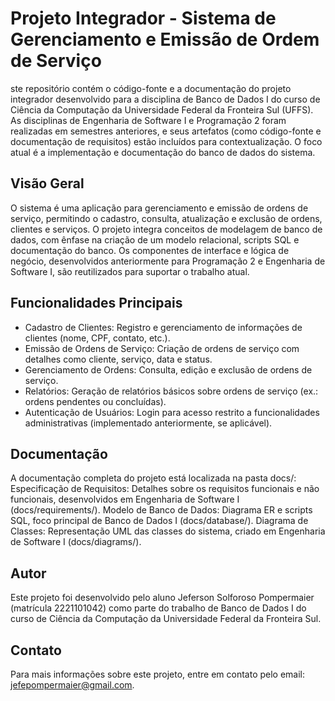 # Projeto Integrador - Sistema de Gerenciamento e Emissão de Ordem de Serviço

ste repositório contém o código-fonte e a documentação do projeto integrador desenvolvido para a disciplina de Banco de Dados I do curso de Ciência da Computação da Universidade Federal da Fronteira Sul (UFFS). As disciplinas de Engenharia de Software I e Programação 2 foram realizadas em semestres anteriores, e seus artefatos (como código-fonte e documentação de requisitos) estão incluídos para contextualização. O foco atual é a implementação e documentação do banco de dados do sistema.

## Visão Geral

O sistema é uma aplicação para gerenciamento e emissão de ordens de serviço, permitindo o cadastro, consulta, atualização e exclusão de ordens, clientes e serviços. O projeto integra conceitos de modelagem de banco de dados, com ênfase na criação de um modelo relacional, scripts SQL e documentação do banco. Os componentes de interface e lógica de negócio, desenvolvidos anteriormente para Programação 2 e Engenharia de Software I, são reutilizados para suportar o trabalho atual.


## Funcionalidades Principais

- Cadastro de Clientes: Registro e gerenciamento de informações de clientes (nome, CPF, contato, etc.).
- Emissão de Ordens de Serviço: Criação de ordens de serviço com detalhes como cliente, serviço, data e status.
- Gerenciamento de Ordens: Consulta, edição e exclusão de ordens de serviço.
- Relatórios: Geração de relatórios básicos sobre ordens de serviço (ex.: ordens pendentes ou concluídas).
- Autenticação de Usuários: Login para acesso restrito a funcionalidades administrativas (implementado anteriormente, se aplicável).


## Documentação

A documentação completa do projeto está localizada na pasta docs/:
Especificação de Requisitos: Detalhes sobre os requisitos funcionais e não funcionais, desenvolvidos em Engenharia de Software I (docs/requirements/).
Modelo de Banco de Dados: Diagrama ER e scripts SQL, foco principal de Banco de Dados I (docs/database/).
Diagrama de Classes: Representação UML das classes do sistema, criado em Engenharia de Software I (docs/diagrams/).

## Autor

Este projeto foi desenvolvido pelo aluno Jeferson Solforoso Pompermaier (matrícula 2221101042) como parte do trabalho de Banco de Dados I do curso de Ciência da Computação da Universidade Federal da Fronteira Sul.

## Contato

Para mais informações sobre este projeto, entre em contato pelo email: jefepompermaier@gmail.com.
